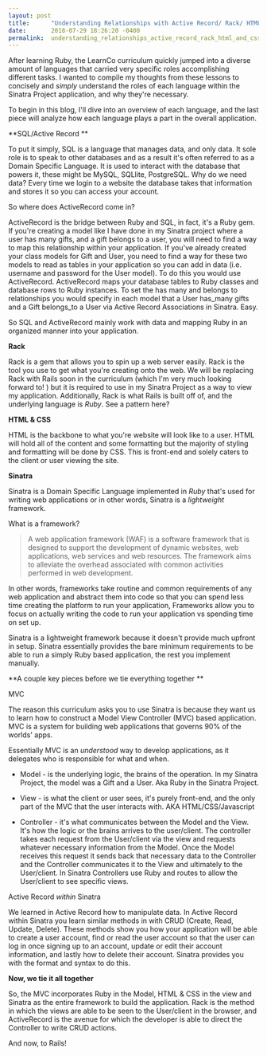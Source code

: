 ```yaml
---
layout: post
title:      "Understanding Relationships with Active Record/ Rack/ HTML & CSS/ Sinatra"
date:       2018-07-29 18:26:20 -0400
permalink:  understanding_relationships_active_record_rack_html_and_css_sinatra
---
```



After learning Ruby, the LearnCo curriculum quickly jumped into a diverse amount of languages that carried very specific roles accomplishing different tasks. I wanted to compile my thoughts from these lessons to concisely and *simply* understand the roles of each language within the Sinatra Project application, and why they're necessary. 

To begin in this blog, I'll dive into an overview of each language, and the last piece will analyze how each language plays a part in the overall application. 

**SQL/Active Record **

To put it simply, SQL is a language that manages data, and only data. It sole role is to speak to other databases and as a result it's often referred to as a Domain Specific Language. It is used to interact with the database that powers it, these might be MySQL, SQLlite, PostgreSQL. Why do we need data? Every time we login to a website the database takes that information and stores it so you can access your account. 

So where does ActiveRecord come in? 

ActiveRecord is the bridge between Ruby and SQL, in fact, it's a Ruby gem. If you're creating a model like I have done in my Sinatra project where a user has many gifts, and a gift belongs to a user, you will need to find a way to map this relationship within your application. If you've already created your class models for Gift and User, you need to find a way for these two models to read as tables in your application so you can add in data (i.e. username and password for the User model).  To do this you would use ActiveRecord. ActiveRecord maps your database tables to Ruby classes and database rows to Ruby instances. To set the has many and belongs to relationships you would specify in each model that a User has_many gifts and a Gift belongs_to a User via Active Record Associations in Sinatra. Easy. 

So SQL and ActiveRecord mainly work with data and mapping Ruby in an organized manner into your application. 

**Rack**

Rack is a gem that allows you to spin up a web server easily. Rack is the tool you use to get what you're creating onto the web. We will be replacing Rack with Rails soon in the curriculum (which I'm very much looking forward to! ) but it is required to use in my Sinatra Project as a way to view my application. Additionally, Rack is what Rails is built off of, and the underlying language is *Ruby*. See a pattern here? 

**HTML & CSS**

HTML is the backbone to what you're website will look like to a user. HTML will hold all of the content and some formatting but the majority of styling and formatting will be done by CSS.  This is front-end and solely caters to the client or user viewing the site. 

**Sinatra**

Sinatra is a Domain Specific Language implemented in *Ruby* that's used for writing web applications or in other words, Sinatra is a *lightweight* framework. 

What is a framework? 

> A web application framework (WAF) is a software framework that is designed to support the development of dynamic websites, web applications, web services and web resources. The framework aims to alleviate the overhead associated with common activities performed in web development.
> 

In other words, frameworks take routine and common requirements of any web application and abstract them into code so that you can spend less time creating the platform to run your application,  Frameworks allow you to focus on actually writing the code to run your application vs spending time on set up.

 Sinatra is a lightweight framework because it doesn't provide much upfront in setup. Sinatra essentially provides the bare minimum requirements to be able to run a simply Ruby based application, the rest you implement manually.
 
 **A couple key pieces before we tie everything together **
 
 MVC
 
 The reason this curriculum asks you to use Sinatra is because they want us to learn how to construct a Model View Controller (MVC) based application. MVC is a system for building web applications that governs 90% of the worlds' apps.
 
 Essentially MVC is an *understood* way to develop applications, as it delegates who is responsible for what and when. 
 
*  Model - is the underlying logic, the brains of the operation. In my Sinatra Project, the model was a Gift and a User.  Aka Ruby in the Sinatra Project. 
 
*  View - is what the client or user sees, it's purely front-end, and the only part of the MVC that the user interacts with. AKA HTML/CSS/Javascript 

* Controller - it's what communicates between the Model and the View.  It's how the logic or the brains arrives to the user/client. The controller takes each request from the User/client via the view and requests whatever necessary information from the Model.  Once the Model receives this request it sends back that necessary data to the Controller and the Controller communicates it to the View and ultimately to the User/client. In Sinatra Controllers use Ruby and routes to allow the User/client to see specific views. 

Active Record *within* Sinatra 

We learned in Active Record how to manipulate data.  In Active Record within Sinatra you learn similar methods in with CRUD (Create, Read, Update, Delete). These methods show you how your application will be able to create a user account, find or read the user account so that the user can log in once signing up to an account, update or edit their account information, and lastly how to delete their account. Sinatra provides you with the format and syntax to do this. 


**Now, we tie it all together**

So, the MVC incorporates Ruby in the Model, HTML & CSS in the view and Sinatra as the entire framework to build the application. Rack is the method in which the views are able to be seen to the User/client in the browser, and ActiveRecord is the avenue for which the developer is able to direct the Controller to write CRUD actions. 

And now, to Rails! 
 
 

